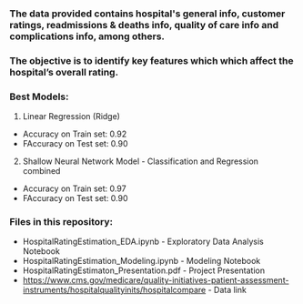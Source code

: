 
### The data provided contains hospital's general info, customer ratings, readmissions & deaths info, quality of care info and complications info, among others.
### The objective is to identify  key features which which affect the hospital’s overall rating.

### Best Models: 
1. Linear Regression (Ridge)
  * Accuracy on Train set: 0.92
  * FAccuracy on Test set: 0.90

2. Shallow Neural Network Model - Classification and Regression combined 
  * Accuracy on Train set: 0.97
  * FAccuracy on Test set: 0.90

### Files in this repository:
* HospitalRatingEstimation_EDA.ipynb - Exploratory Data Analysis Notebook
* HospitalRatingEstimation_Modeling.ipynb - Modeling Notebook
* HospitalRatingEstimaton_Presentation.pdf - Project Presentation 
* https://www.cms.gov/medicare/quality-initiatives-patient-assessment-instruments/hospitalqualityinits/hospitalcompare - Data link
